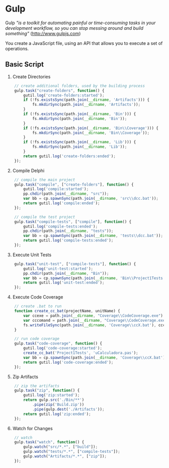 # Gulp

Gulp _"is a toolkit for automating painful or time-consuming tasks in your development workflow, so you can stop messing around and build something"_ (http://www.gulpjs.com)

You create a JavaScript file, using an API that allows you to execute a set of operations.

## Basic Script

1. Create Directories

```javascript
    // create additional folders, used by the building process
    gulp.task("create-folders", function() {
        gutil.log('create-folders:started');
        if (!fs.existsSync(path.join(__dirname, 'Artifacts'))) {
            fs.mkdirSync(path.join(__dirname, 'Artifacts'));
        }
        if (!fs.existsSync(path.join(__dirname, 'Bin'))) {
            fs.mkdirSync(path.join(__dirname, 'Bin'));
        }
        if (!fs.existsSync(path.join(__dirname, 'Bin\\Coverage'))) {
            fs.mkdirSync(path.join(__dirname, 'Bin\\Coverage'));
        }
        if (!fs.existsSync(path.join(__dirname, 'Lib'))) {
            fs.mkdirSync(path.join(__dirname, 'Lib'));
        }
        return gutil.log('create-folders:ended');
    });
```

2. Compile Delphi

```javascript
    // compile the main project
    gulp.task("compile", ["create-folders"], function() {
        gutil.log('compile:started');
        pp.chdir(path.join(__dirname, "src"));
        var bb = cp.spawnSync(path.join(__dirname, 'src\\dcc.bat'));
        return gutil.log('compile:ended');
    });

    // compile the test project
    gulp.task("compile-tests", ["compile"], function() {
        gutil.log('compile-tests:ended');
        pp.chdir(path.join(__dirname, "tests"));
        var bb = cp.spawnSync(path.join(__dirname, 'tests\\dcc.bat'));
        return gutil.log('compile-tests:ended');
    });

```

3. Execute Unit Tests

```javascript
    gulp.task("unit-test", ["compile-tests"], function() {
        gutil.log('unit-test:started');
        pp.chdir(path.join(__dirname, "Bin"));
        var bb = cp.spawnSync(path.join(__dirname, 'Bin\\Project1Tests.exe'));
        return gutil.log('unit-test:ended');
    });

```

4. Execute Code Coverage

```javascript
    // create .bat to run 
    function create_cc_bat(projectName, unitName) {
        var ccexe = path.join(__dirname, "Coverage\\CodeCoverage.exe")
        var cccomand = path.join(__dirname, "Coverage\\CodeCoverage.exe") + " -e " + path.join(__dirname, "Bin",  projectName + ".exe") + " -m " + path.join(__dirname, "Bin", projectName + ".map") + " -sd " + path.join(__dirname, "src") + " -u " + unitName + " -html -emma -xml -od " + path.join(__dirname, "Bin", "Coverage");
        fs.writeFileSync(path.join(__dirname, 'Coverage\\ccX.bat'), cccomand);
    }

    // run code coverage
    gulp.task("code-coverage", function() {
        gutil.log('code-coverage:started');
        create_cc_bat('Project1Tests', 'uCalculadora.pas');
        var bb = cp.spawnSync(path.join(__dirname, 'Coverage\\ccX.bat'));
        return gutil.log('code-coverage:ended');
    });
```

5. Zip Artifacts

```javascript
    // zip the artifacts
    gulp.task("zip", function() {
        gutil.log('zip:started');
        return gulp.src('./Bin/**')
            .pipe(zip('Build.zip'))
            .pipe(gulp.dest('./Artifacts'));
        return gutil.log('zip:ended');
    });
```

6. Watch for Changes

```javascript
    // watch
    gulp.task("watch", function() {
        gulp.watch("src/*.*", ["build"]);
        gulp.watch("tests/*.*", ["compile-tests"]);
        gulp.watch("Artifacts/*.*", ["zip"]);
    });

```